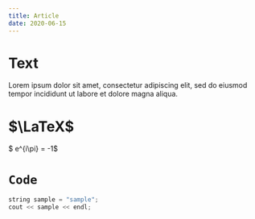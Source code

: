 ```yaml
---
title: Article
date: 2020-06-15
---
```


# Text

Lorem ipsum dolor sit amet, consectetur adipiscing elit, sed do eiusmod tempor incididunt ut labore et dolore magna aliqua. 

# $\LaTeX$

$ e^{i\pi} = -1$

# ```Code```

```cpp
string sample = "sample";
cout << sample << endl;
```

